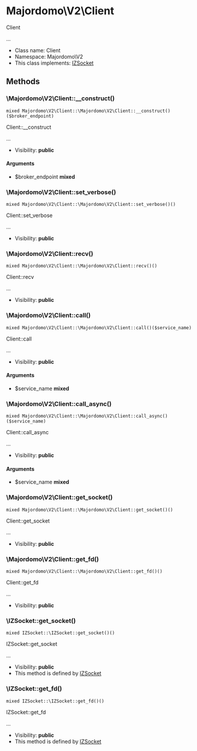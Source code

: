 Majordomo\V2\Client
===============

Client

...


* Class name: Client
* Namespace: Majordomo\V2
* This class implements: [IZSocket](IZSocket.md)






Methods
-------


### \Majordomo\V2\Client::__construct()

```
mixed Majordomo\V2\Client::\Majordomo\V2\Client::__construct()($broker_endpoint)
```

Client::__construct

...

* Visibility: **public**

#### Arguments

* $broker_endpoint **mixed**



### \Majordomo\V2\Client::set_verbose()

```
mixed Majordomo\V2\Client::\Majordomo\V2\Client::set_verbose()()
```

Client::set_verbose

...

* Visibility: **public**



### \Majordomo\V2\Client::recv()

```
mixed Majordomo\V2\Client::\Majordomo\V2\Client::recv()()
```

Client::recv

...

* Visibility: **public**



### \Majordomo\V2\Client::call()

```
mixed Majordomo\V2\Client::\Majordomo\V2\Client::call()($service_name)
```

Client::call

...

* Visibility: **public**

#### Arguments

* $service_name **mixed**



### \Majordomo\V2\Client::call_async()

```
mixed Majordomo\V2\Client::\Majordomo\V2\Client::call_async()($service_name)
```

Client::call_async

...

* Visibility: **public**

#### Arguments

* $service_name **mixed**



### \Majordomo\V2\Client::get_socket()

```
mixed Majordomo\V2\Client::\Majordomo\V2\Client::get_socket()()
```

Client::get_socket

...

* Visibility: **public**



### \Majordomo\V2\Client::get_fd()

```
mixed Majordomo\V2\Client::\Majordomo\V2\Client::get_fd()()
```

Client::get_fd

...

* Visibility: **public**



### \IZSocket::get_socket()

```
mixed IZSocket::\IZSocket::get_socket()()
```

IZSocket::get_socket

...

* Visibility: **public**
* This method is defined by [IZSocket](IZSocket.md)



### \IZSocket::get_fd()

```
mixed IZSocket::\IZSocket::get_fd()()
```

IZSocket::get_fd

...

* Visibility: **public**
* This method is defined by [IZSocket](IZSocket.md)


